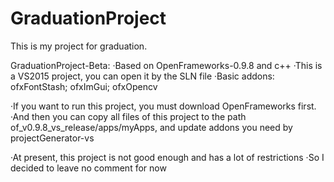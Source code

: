# GraduationProject
This is my project for graduation.

GraduationProject-Beta:
  ·Based on OpenFrameworks-0.9.8 and c++
  ·This is a VS2015 project, you can open it by the SLN file
  ·Basic addons: ofxFontStash; ofxImGui; ofxOpencv

  ·If you want to run this project, you must download OpenFrameworks first.
  ·And then you can copy all files of this project to the path of_v0.9.8_vs_release/apps/myApps, and update addons you need by projectGenerator-vs

  ·At present, this project is not good enough and has a lot of restrictions
  ·So I decided to leave no comment for now
     

